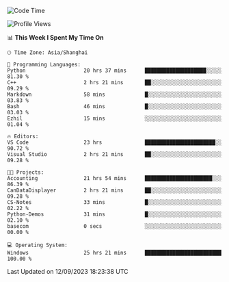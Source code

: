 <!--START_SECTION:waka-->
![Code Time](http://img.shields.io/badge/Code%20Time-1%2C246%20hrs%2026%20mins-blue)

![Profile Views](http://img.shields.io/badge/Profile%20Views-0-blue)

📊 **This Week I Spent My Time On** 

```text
🕑︎ Time Zone: Asia/Shanghai

💬 Programming Languages: 
Python                   20 hrs 37 mins      ████████████████████░░░░░   81.30 % 
C++                      2 hrs 21 mins       ██░░░░░░░░░░░░░░░░░░░░░░░   09.29 % 
Markdown                 58 mins             █░░░░░░░░░░░░░░░░░░░░░░░░   03.83 % 
Bash                     46 mins             █░░░░░░░░░░░░░░░░░░░░░░░░   03.03 % 
Ezhil                    15 mins             ░░░░░░░░░░░░░░░░░░░░░░░░░   01.04 % 

🔥 Editors: 
VS Code                  23 hrs              ███████████████████████░░   90.72 % 
Visual Studio            2 hrs 21 mins       ██░░░░░░░░░░░░░░░░░░░░░░░   09.28 % 

🐱‍💻 Projects: 
Accounting               21 hrs 54 mins      ██████████████████████░░░   86.39 % 
CanDataDisplayer         2 hrs 21 mins       ██░░░░░░░░░░░░░░░░░░░░░░░   09.28 % 
CS-Notes                 33 mins             █░░░░░░░░░░░░░░░░░░░░░░░░   02.22 % 
Python-Demos             31 mins             █░░░░░░░░░░░░░░░░░░░░░░░░   02.10 % 
basecom                  0 secs              ░░░░░░░░░░░░░░░░░░░░░░░░░   00.00 % 

💻 Operating System: 
Windows                  25 hrs 21 mins      █████████████████████████   100.00 % 
```


 Last Updated on 12/09/2023 18:23:38 UTC
<!--END_SECTION:waka-->